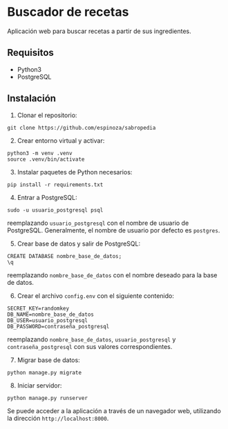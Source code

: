 # Buscador de recetas

Aplicación web para buscar recetas a partir de sus ingredientes.

## Requisitos
* Python3
* PostgreSQL

## Instalación

1. Clonar el repositorio:
```
git clone https://github.com/espinoza/sabropedia
```

2. Crear entorno virtual y activar:
```
python3 -m venv .venv
source .venv/bin/activate
```

3. Instalar paquetes de Python necesarios:
```
pip install -r requirements.txt
```

4. Entrar a PostgreSQL:
```
sudo -u usuario_postgresql psql
```
reemplazando `usuario_postgresql` con el nombre de usuario de PostgreSQL.
Generalmente, el nombre de usuario por defecto es `postgres`.


5. Crear base de datos y salir de PostgreSQL:
```
CREATE DATABASE nombre_base_de_datos;
\q
```
reemplazando `nombre_base_de_datos` con el nombre deseado para la base de datos.


6. Crear el archivo `config.env` con el siguiente contenido:
```
SECRET_KEY=randomkey
DB_NAME=nombre_base_de_datos
DB_USER=usuario_postgresql
DB_PASSWORD=contraseña_postgresql
```
reemplazando `nombre_base_de_datos`, `usuario_postgresql` y `contraseña_postgresql`
con sus valores correspondientes.


7. Migrar base de datos:
```
python manage.py migrate
```

8. Iniciar servidor:
```
python manage.py runserver
```

Se puede acceder a la aplicación a través de un navegador web, utilizando la
dirección `http://localhost:8000`.
